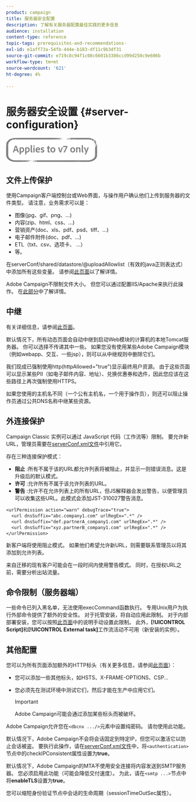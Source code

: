 ```yaml
---
product: campaign
title: 服务器安全配置
description: 了解有关服务器配置最佳实践的更多信息
audience: installation
content-type: reference
topic-tags: prerequisites-and-recommendations-
exl-id: e1aff73a-54fb-444e-b183-df11c9b3df31
source-git-commit: e719c8c94f1c08c6601b3386ccd99d250c9e606b
workflow-type: tm+mt
source-wordcount: '621'
ht-degree: 4%

---
```


# 服务器安全设置 {#server-configuration}

![](../../assets/v7-only.svg)

## 文件上传保护

使用Campaign客户端控制台或Web界面，与操作用户确认他们上传到服务器的文件类型。 请注意，业务需求可以是：

* 图像(jpg、gif、png、...)
* 内容(zip、html、css、...)
* 营销资产(doc、xls、pdf、psd、tiff、...)
* 电子邮件附件(doc、pdf、...)
* ETL（txt、csv、选项卡、 ...）
* 等。

在serverConf/shared/datastore/@uploadAllowlist（有效的java正则表达式）中添加所有这些变量。 请参阅[此页面](../../installation/using/file-res-management.md)以了解详情。

Adobe Campaign不限制文件大小。 但您可以通过配置IIS/Apache来执行此操作。 在[此部分](../../installation/using/web-server-configuration.md)中了解详情。

## 中继

有关详细信息，请参阅[此页面](../../installation/using/configuring-campaign-server.md#dynamic-page-security-and-relays)。

默认情况下，所有动态页面会自动中继到启动Web模块的计算机的本地Tomcat服务器。 你可以选择不传递其中一些。 如果您没有使用某些Adobe Campaign模块（例如webapp、交互、一些jsp），则可以从中继规则中删除它们。

我们现成已强制使用http(httpAllowed=&quot;true&quot;)显示最终用户资源。 由于这些页面可以显示某些PII（如电子邮件内容、地址）、兑换优惠券和选件，因此您应该在这些路径上再次强制使用HTTPS。

如果您使用的主机名不同（一个公有主机名，一个用于操作员），则还可以阻止操作员通过公共DNS名称中继某些资源。

## 外连接保护

Campaign Classic 实例可以通过 JavaScript 代码（工作流等）限制。 要允许新URL，管理员需要在[serverConf.xml文件](../../installation/using/the-server-configuration-file.md)中引用它。

存在三种连接保护模式：

* **阻止** :所有不属于该的URL都允许列表将被阻止，并显示一则错误消息。这是升级后的默认模式。
* **许可** :允许所有不属于该允许列表的URL。
* **警告** :允许不在允许列表上的所有URL，但JS解释器会发出警告，以便管理员可以收集这些URL。此模式会添加JST-310027警告消息。

```
<urlPermission action="warn" debugTrace="true">
  <url dnsSuffix="abc.company1.com" urlRegEx=".*" />
  <url dnsSuffix="def.partnerA_company1.com" urlRegEx=".*" />
  <url dnsSuffix="xyz.partnerB_company1.com" urlRegEx=".*" />
</urlPermission>
```

新客户端将使用阻止模式。 如果他们希望允许新URL，则需要联系管理员以将其添加到允许列表。

来自迁移的现有客户可能会在一段时间内使用警告模式。 同时，在授权URL之前，需要分析出站流量。

## 命令限制（服务器端）

一些命令已列入黑名单，无法使用execCommand函数执行。 专用Unix用户为执行外部命令提供了额外的安全性。 对于托管安装，将自动应用此限制。 对于内部部署安装，您可以按照[此页面](../../installation/using/configuring-campaign-server.md#restricting-authorized-external-commands)中的说明手动设置此限制。 此外，**[!UICONTROL Script]**&#x200B;和&#x200B;**[!UICONTROL External task]**&#x200B;工作流活动不可用（新安装的实例）。

## 其他配置

您可以为所有页面添加额外的HTTP标头（有关更多信息，请参阅[此页面](../../installation/using/configuring-campaign-server.md#restricting-authorized-external-commands)）：

* 您可以添加一些其他标头，如HSTS、X-FRAME-OPTIONS、CSP...
* 您必须先在测试环境中测试它们，然后才能在生产中应用它们。

   >[!IMPORTANT]
   >
   >Adobe Campaign可能会通过添加某些标头而被破坏。

Adobe Campaign允许您在`<dbcnx .../>`元素中设置纯密码。 请勿使用此功能。

默认情况下，Adobe Campaign不会将会话固定到特定IP，但您可以激活它以防止会话被盗。 要执行此操作，请在[serverConf.xml文件](../../installation/using/the-server-configuration-file.md)中，将`<authentication>`节点中的checkIPConsistent属性设置为&#x200B;**true**。

默认情况下，Adobe Campaign的MTA不使用安全连接将内容发送到SMTP服务器。 您必须启用此功能（可能会降低交付速度）。 为此，请在`<smtp ...>`节点中将&#x200B;**enableTLS**&#x200B;设置为&#x200B;**true**。

您可以缩短身份验证节点中会话的生命周期（sessionTimeOutSec属性）。
